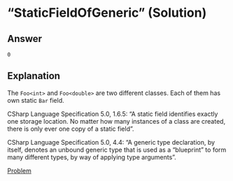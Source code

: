 # “StaticFieldOfGeneric” (Solution)

## Answer

```
0
```

## Explanation

The `Foo<int>` and `Foo<double>` are two different classes. Each of them has own static `Bar` field.

CSharp Language Specification 5.0, 1.6.5: “A static field identifies exactly one storage location. No matter how many instances of a class are created, there is only ever one copy of a static field”.

CSharp Language Specification 5.0, 4.4: “A generic type declaration, by itself, denotes an unbound generic type that is used as a “blueprint” to form many different types, by way of applying type arguments”.

[Problem](./StaticFieldOfGeneric-P.md)